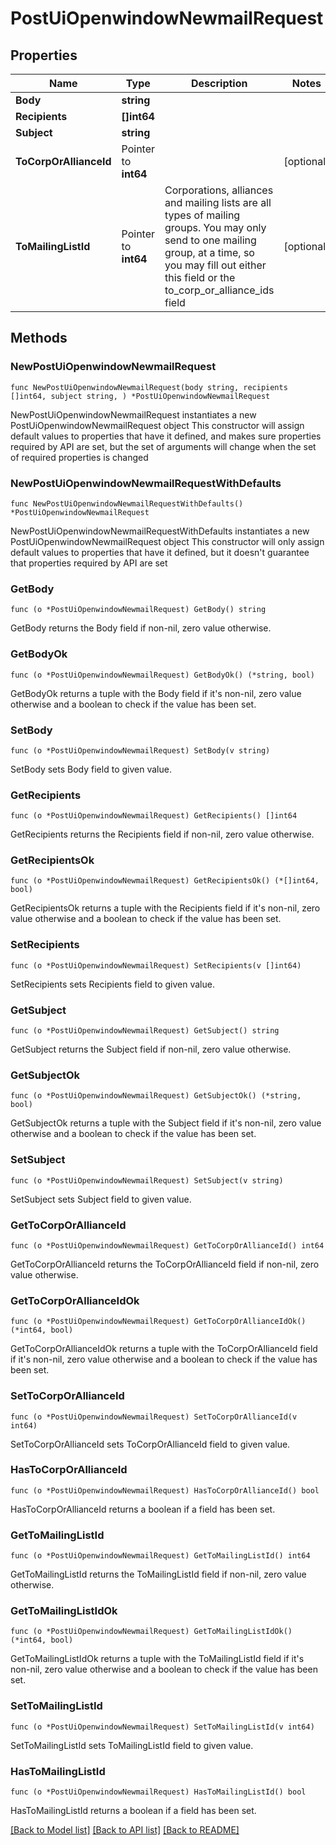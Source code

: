 # PostUiOpenwindowNewmailRequest

## Properties

Name | Type | Description | Notes
------------ | ------------- | ------------- | -------------
**Body** | **string** |  | 
**Recipients** | **[]int64** |  | 
**Subject** | **string** |  | 
**ToCorpOrAllianceId** | Pointer to **int64** |  | [optional] 
**ToMailingListId** | Pointer to **int64** | Corporations, alliances and mailing lists are all types of mailing groups. You may only send to one mailing group, at a time, so you may fill out either this field or the to_corp_or_alliance_ids field | [optional] 

## Methods

### NewPostUiOpenwindowNewmailRequest

`func NewPostUiOpenwindowNewmailRequest(body string, recipients []int64, subject string, ) *PostUiOpenwindowNewmailRequest`

NewPostUiOpenwindowNewmailRequest instantiates a new PostUiOpenwindowNewmailRequest object
This constructor will assign default values to properties that have it defined,
and makes sure properties required by API are set, but the set of arguments
will change when the set of required properties is changed

### NewPostUiOpenwindowNewmailRequestWithDefaults

`func NewPostUiOpenwindowNewmailRequestWithDefaults() *PostUiOpenwindowNewmailRequest`

NewPostUiOpenwindowNewmailRequestWithDefaults instantiates a new PostUiOpenwindowNewmailRequest object
This constructor will only assign default values to properties that have it defined,
but it doesn't guarantee that properties required by API are set

### GetBody

`func (o *PostUiOpenwindowNewmailRequest) GetBody() string`

GetBody returns the Body field if non-nil, zero value otherwise.

### GetBodyOk

`func (o *PostUiOpenwindowNewmailRequest) GetBodyOk() (*string, bool)`

GetBodyOk returns a tuple with the Body field if it's non-nil, zero value otherwise
and a boolean to check if the value has been set.

### SetBody

`func (o *PostUiOpenwindowNewmailRequest) SetBody(v string)`

SetBody sets Body field to given value.


### GetRecipients

`func (o *PostUiOpenwindowNewmailRequest) GetRecipients() []int64`

GetRecipients returns the Recipients field if non-nil, zero value otherwise.

### GetRecipientsOk

`func (o *PostUiOpenwindowNewmailRequest) GetRecipientsOk() (*[]int64, bool)`

GetRecipientsOk returns a tuple with the Recipients field if it's non-nil, zero value otherwise
and a boolean to check if the value has been set.

### SetRecipients

`func (o *PostUiOpenwindowNewmailRequest) SetRecipients(v []int64)`

SetRecipients sets Recipients field to given value.


### GetSubject

`func (o *PostUiOpenwindowNewmailRequest) GetSubject() string`

GetSubject returns the Subject field if non-nil, zero value otherwise.

### GetSubjectOk

`func (o *PostUiOpenwindowNewmailRequest) GetSubjectOk() (*string, bool)`

GetSubjectOk returns a tuple with the Subject field if it's non-nil, zero value otherwise
and a boolean to check if the value has been set.

### SetSubject

`func (o *PostUiOpenwindowNewmailRequest) SetSubject(v string)`

SetSubject sets Subject field to given value.


### GetToCorpOrAllianceId

`func (o *PostUiOpenwindowNewmailRequest) GetToCorpOrAllianceId() int64`

GetToCorpOrAllianceId returns the ToCorpOrAllianceId field if non-nil, zero value otherwise.

### GetToCorpOrAllianceIdOk

`func (o *PostUiOpenwindowNewmailRequest) GetToCorpOrAllianceIdOk() (*int64, bool)`

GetToCorpOrAllianceIdOk returns a tuple with the ToCorpOrAllianceId field if it's non-nil, zero value otherwise
and a boolean to check if the value has been set.

### SetToCorpOrAllianceId

`func (o *PostUiOpenwindowNewmailRequest) SetToCorpOrAllianceId(v int64)`

SetToCorpOrAllianceId sets ToCorpOrAllianceId field to given value.

### HasToCorpOrAllianceId

`func (o *PostUiOpenwindowNewmailRequest) HasToCorpOrAllianceId() bool`

HasToCorpOrAllianceId returns a boolean if a field has been set.

### GetToMailingListId

`func (o *PostUiOpenwindowNewmailRequest) GetToMailingListId() int64`

GetToMailingListId returns the ToMailingListId field if non-nil, zero value otherwise.

### GetToMailingListIdOk

`func (o *PostUiOpenwindowNewmailRequest) GetToMailingListIdOk() (*int64, bool)`

GetToMailingListIdOk returns a tuple with the ToMailingListId field if it's non-nil, zero value otherwise
and a boolean to check if the value has been set.

### SetToMailingListId

`func (o *PostUiOpenwindowNewmailRequest) SetToMailingListId(v int64)`

SetToMailingListId sets ToMailingListId field to given value.

### HasToMailingListId

`func (o *PostUiOpenwindowNewmailRequest) HasToMailingListId() bool`

HasToMailingListId returns a boolean if a field has been set.


[[Back to Model list]](../README.md#documentation-for-models) [[Back to API list]](../README.md#documentation-for-api-endpoints) [[Back to README]](../README.md)


